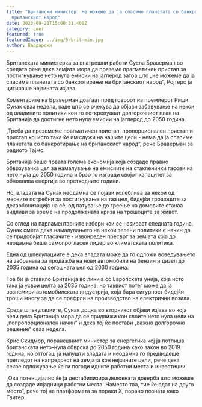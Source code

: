 ```yaml
---
title: "Британски министер: Не можеме да ја спасиме планетата со банкротирање на
  британскиот народ"
date: 2023-09-21T15:00:31.400Z
category: свет
featured: true
featuredImage: ../img/5-brit-min.jpg
author: Вардарски
---
```

Британската министерка за внатрешни работи Суела Браверман во средата рече дека земјата мора да преземе прагматичен пристап за постигнување нето нула емисии на јаглерод затоа што „не можеме да ја спасиме планетата со банкротирање на британскиот народ“, Ројтерс ја цитираше нејзината изјава.

Коментарите на Браверман доаѓаат пред говорот на премиерот Риши Сунак оваа недела, каде што се очекува да објави забавување на некои од владините политики кои го поткрепуваат долгорочниот план на Британија да достигне нето нула емисии на јаглерод до 2050 година.

„Треба да преземеме прагматичен пристап, пропорционален пристап и пристап кој исто така ќе им служи на нашите цели - нема да ја спасиме планетата со банкротирање на британскиот народ“, рече Браверман за радиото Тајмс.

Британија беше првата голема економија која создаде правно обврзувачка цел за намалување на емисиите на стакленички гасови на нето нула до 2050 година и брзо го изгради својот капацитет за обновлива енергија во претходните години.

Но, владата на Сунак неодамна се појави колеблива за некои од мерките потребни за постигнување на таа цел, бидејќи трошоците за декарбонизација на сè, од патување до греење на домовите станаа видливи за време на продолжената криза на трошоците за живот.

Со оглед на парламентарните избори кои се наѕираат следната година, Сунак смета дека намалувањето на некои зелени политики е начин да се придобијат гласачите - извонреден пресврт за земјата која до неодамна беше самопрогласен лидер во климатската политика.

Една од шпекулациите е дека владата може да го одложи воведувањето на забраната за продажба на нови автомобили на бензин и дизел до 2035 година од сегашната цел од 2030 година.

Тоа би ја ставило Британија во линија со Европската унија, која исто така ја усвои целта за 2035 година, но таквиот потег може да ја вознемири автомобилската индустрија, која бара сигурност бидејќи троши многу за да се префрли на производство на електрични возила.

Среде шпекулациите, Сунак доцна во вторникот објави изјава во која вели дека Британија мора да се придвижи кон своите нето нула цели на „попропорционален начин“ и дека тој ќе постави „важно долгорочно решение“ оваа недела.

Крис Скидмор, поранешниот министер за енергетика кој ја потпиша британската нето-нула обврска до 2050 година како закон во 2019 година, но оттогаш ја напушти владата и неодамна го предводеше прегледот на напредокот на земјата кон нејзините цели, рече дека секое одложување ќе ги погоди идните работни места и инвестиции.

„Ова потенцијално ќе ја дестабилизира деловната доверба што можеше да создаде илјадници работни места. Наместо тоа, тие ќе одат на друго место“, рече тој на платформата за пораки X, порано позната како Твитер.